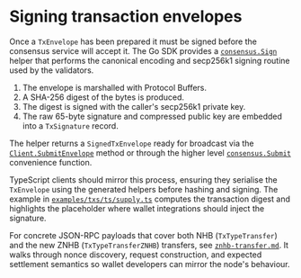 # Signing transaction envelopes

Once a `TxEnvelope` has been prepared it must be signed before the consensus
service will accept it. The Go SDK provides a [`consensus.Sign`](../../sdk/consensus/tx.go)
helper that performs the canonical encoding and secp256k1 signing routine used
by the validators.

1. The envelope is marshalled with Protocol Buffers.
2. A SHA-256 digest of the bytes is produced.
3. The digest is signed with the caller's secp256k1 private key.
4. The raw 65-byte signature and compressed public key are embedded into a
   `TxSignature` record.

The helper returns a `SignedTxEnvelope` ready for broadcast via the
[`Client.SubmitEnvelope`](../../sdk/consensus/client.go) method or through the
higher level [`consensus.Submit`](../../sdk/consensus/tx.go) convenience
function.

TypeScript clients should mirror this process, ensuring they serialise the
`TxEnvelope` using the generated helpers before hashing and signing. The example
in [`examples/txs/ts/supply.ts`](../../examples/txs/ts/supply.ts) computes the
transaction digest and highlights the placeholder where wallet integrations
should inject the signature.

For concrete JSON-RPC payloads that cover both NHB (`TxTypeTransfer`) and the
new ZNHB (`TxTypeTransferZNHB`) transfers, see
[`znhb-transfer.md`](./znhb-transfer.md). It walks through nonce discovery,
request construction, and expected settlement semantics so wallet developers can
mirror the node's behaviour.
